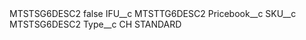 <?xml version="1.0" encoding="UTF-8"?>
<CustomMetadata xmlns="http://soap.sforce.com/2006/04/metadata" xmlns:xsi="http://www.w3.org/2001/XMLSchema-instance" xmlns:xsd="http://www.w3.org/2001/XMLSchema">
    <label>MTSTSG6DESC2</label>
    <protected>false</protected>
    <values>
        <field>IFU__c</field>
        <value xsi:type="xsd:string">MTSTTG6DESC2</value>
    </values>
    <values>
        <field>Pricebook__c</field>
        <value xsi:nil="true"/>
    </values>
    <values>
        <field>SKU__c</field>
        <value xsi:type="xsd:string">MTSTSG6DESC2</value>
    </values>
    <values>
        <field>Type__c</field>
        <value xsi:type="xsd:string">CH STANDARD</value>
    </values>
</CustomMetadata>
